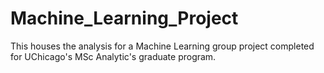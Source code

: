 # Machine_Learning_Project
This houses the analysis for a Machine Learning group project completed for UChicago's MSc Analytic's graduate program.
